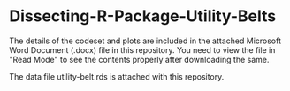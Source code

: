 # Dissecting-R-Package-Utility-Belts

The details of the codeset and plots are included in the attached Microsoft Word Document (.docx) file in this repository. 
You need to view the file in "Read Mode" to see the contents properly after downloading the same.

The data file utility-belt.rds is attached with this repository.

